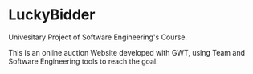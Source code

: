 # LuckyBidder
Univesitary Project of Software Engineering's Course.

This is an online auction Website developed with GWT, using Team and Software Engineering tools to reach the goal.
